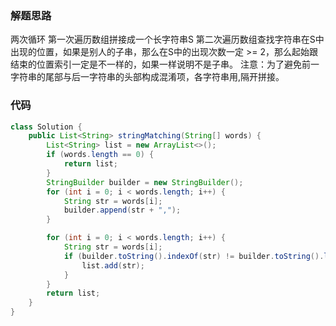 ### 解题思路
两次循环
第一次遍历数组拼接成一个长字符串S
第二次遍历数组查找字符串在S中出现的位置，如果是别人的子串，那么在S中的出现次数一定 >= 2，那么起始跟结束的位置索引一定是不一样的，如果一样说明不是子串。
注意：为了避免前一字符串的尾部与后一字符串的头部构成混淆项，各字符串用,隔开拼接。

### 代码

```java
class Solution {
    public List<String> stringMatching(String[] words) {
        List<String> list = new ArrayList<>();
        if (words.length == 0) {
            return list;
        }
        StringBuilder builder = new StringBuilder();
        for (int i = 0; i < words.length; i++) {
            String str = words[i];
            builder.append(str + ",");
        }

        for (int i = 0; i < words.length; i++) {
            String str = words[i];
            if (builder.toString().indexOf(str) != builder.toString().lastIndexOf(str)) {
                list.add(str);
            }
        }
        return list;
    }
}
```